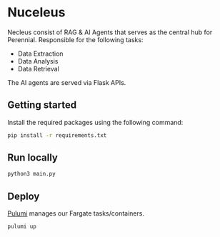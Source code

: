 # Nuceleus

Necleus consist of RAG & AI Agents that serves as the central hub for Perennial. Responsible for the following tasks:

- Data Extraction
- Data Analysis
- Data Retrieval

The AI agents are served via Flask APIs.

## Getting started

Install the required packages using the following command:

```bash
pip install -r requirements.txt
```

## Run locally

```bash
python3 main.py
```

## Deploy

[Pulumi](https://pulumi/documenation) manages our Fargate tasks/containers.

```bash
pulumi up
```

